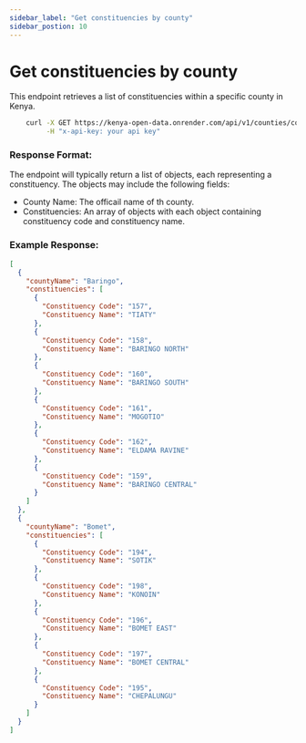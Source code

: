 ```yaml
---
sidebar_label: "Get constituencies by county"
sidebar_postion: 10
---
```


# Get constituencies by county

This endpoint retrieves a list of constituencies within a specific county in Kenya.

```bash
    curl -X GET https://kenya-open-data.onrender.com/api/v1/counties/constituencies \
         -H "x-api-key: your api key"
```

### Response Format:

The endpoint will typically return a list of objects, each representing a constituency. The objects may include the following fields:

- County Name: The officail name of th county.
- Constituencies: An array of objects with each object containing constituency code  and constituency name.


### Example Response:

```json
[
  {
    "countyName": "Baringo",
    "constituencies": [
      {
        "Constituency Code": "157",
        "Constituency Name": "TIATY"
      },
      {
        "Constituency Code": "158",
        "Constituency Name": "BARINGO NORTH"
      },
      {
        "Constituency Code": "160",
        "Constituency Name": "BARINGO SOUTH"
      },
      {
        "Constituency Code": "161",
        "Constituency Name": "MOGOTIO"
      },
      {
        "Constituency Code": "162",
        "Constituency Name": "ELDAMA RAVINE"
      },
      {
        "Constituency Code": "159",
        "Constituency Name": "BARINGO CENTRAL"
      }
    ]
  },
  {
    "countyName": "Bomet",
    "constituencies": [
      {
        "Constituency Code": "194",
        "Constituency Name": "SOTIK"
      },
      {
        "Constituency Code": "198",
        "Constituency Name": "KONOIN"
      },
      {
        "Constituency Code": "196",
        "Constituency Name": "BOMET EAST"
      },
      {
        "Constituency Code": "197",
        "Constituency Name": "BOMET CENTRAL"
      },
      {
        "Constituency Code": "195",
        "Constituency Name": "CHEPALUNGU"
      }
    ]
  }
]
```
